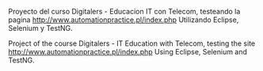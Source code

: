 Proyecto del curso Digitalers - Educacion IT con Telecom, testeando la pagina http://www.automationpractice.pl/index.php
Utilizando Eclipse, Selenium y TestNG. 

Project of the course Digitalers - IT Education with Telecom, testing the site http://www.automationpractice.pl/index.php
Using Eclipse, Selenium and TestNG. 
